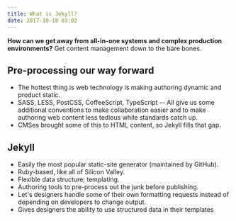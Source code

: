 ```yaml
---
title: What is Jekyll?
date: 2017-10-18 03:02
---
```


**How can we get away from all-in-one systems and complex production environments?** Get content management down to the bare bones.

## Pre-processing our way forward

- The hottest thing is web technology is making authoring dynamic and product static.
- SASS, LESS, PostCSS, CoffeeScript, TypeScript -- All give us some additional conventions to make collaboration easier and to make authoring web content less tedious while standards catch up.
- CMSes brought some of this to HTML content, so Jekyll fills that gap.

## Jekyll

- Easily the most popular static-site generator (maintained by GitHub).
- Ruby-based, like all of Silicon Valley.
- Flexible data structure; templating.
- Authoring tools to pre-process out the junk before publishing.
- Let's designers handle some of their own formatting requests instead of depending on developers to change output.
- Gives designers the ability to use structured data in their templates
